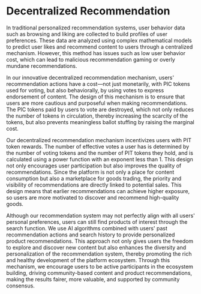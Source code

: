 # Decentralized Recommendation

In traditional personalized recommendation systems, user behavior data such as browsing and liking are collected to build profiles of user preferences. These data are analyzed using complex mathematical models to predict user likes and recommend content to users through a centralized mechanism. However, this method has issues such as low user behavior cost, which can lead to malicious recommendation gaming or overly mundane recommendations.

In our innovative decentralized recommendation mechanism, users' recommendation actions have a cost—not just monetarily, with PIC tokens used for voting, but also behaviorally, by using votes to express endorsement of content. The design of this mechanism is to ensure that users are more cautious and purposeful when making recommendations. The PIC tokens paid by users to vote are destroyed, which not only reduces the number of tokens in circulation, thereby increasing the scarcity of the tokens, but also prevents meaningless ballot stuffing by raising the marginal cost.

Our decentralized recommendation mechanism incentivizes users with PIT token rewards. The number of effective votes a user has is determined by the number of voting tokens and the number of PIT tokens they hold, and is calculated using a power function with an exponent less than 1. This design not only encourages user participation but also improves the quality of recommendations. Since the platform is not only a place for content consumption but also a marketplace for goods trading, the priority and visibility of recommendations are directly linked to potential sales. This design means that earlier recommendations can achieve higher exposure, so users are more motivated to discover and recommend high-quality goods.

Although our recommendation system may not perfectly align with all users' personal preferences, users can still find products of interest through the search function. We use AI algorithms combined with users' past recommendation actions and search history to provide personalized product recommendations. This approach not only gives users the freedom to explore and discover new content but also enhances the diversity and personalization of the recommendation system, thereby promoting the rich and healthy development of the platform ecosystem. Through this mechanism, we encourage users to be active participants in the ecosystem building, driving community-based content and product recommendations, making the results fairer, more valuable, and supported by community consensus.
